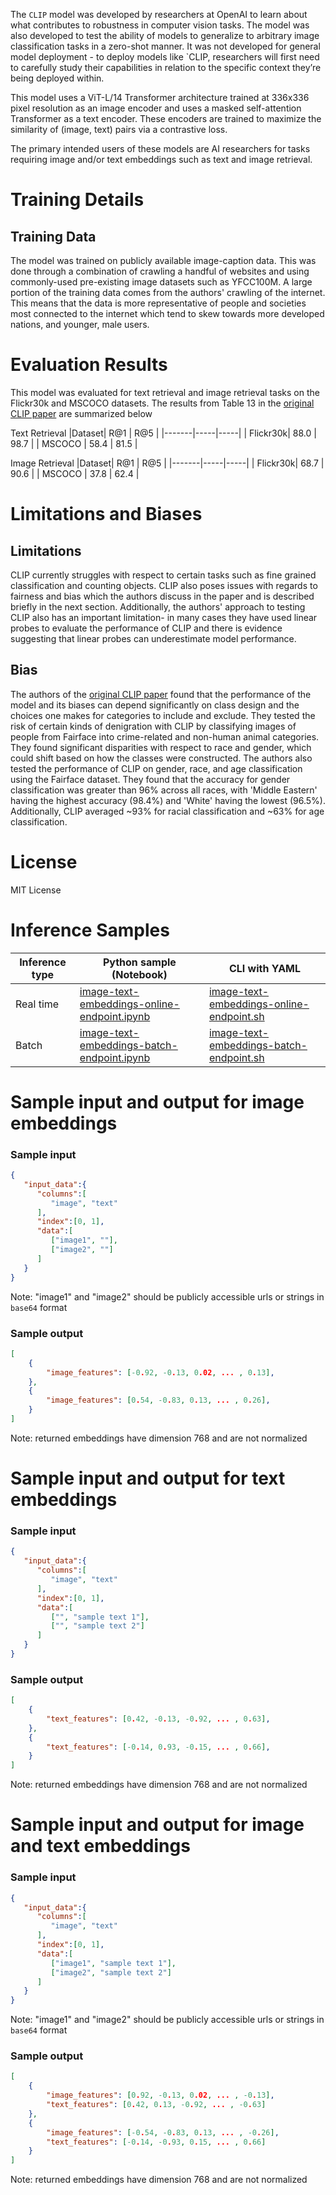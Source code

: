 The `CLIP` model was developed by researchers at OpenAI to learn about what contributes to robustness in computer vision tasks. The model was also developed to test the ability of models to generalize to arbitrary image classification tasks in a zero-shot manner. It was not developed for general model deployment - to deploy models like `CLIP, researchers will first need to carefully study their capabilities in relation to the specific context they’re being deployed within.

This model uses a ViT-L/14 Transformer architecture trained at 336x336 pixel resolution as an image encoder and uses a masked self-attention Transformer as a text encoder. These encoders are trained to maximize the similarity of (image, text) pairs via a contrastive loss.

The primary intended users of these models are AI researchers for tasks requiring image and/or text embeddings such as text and image retrieval.

# Training Details

## Training Data
The model was trained on publicly available image-caption data. This was done through a combination of crawling a handful of websites and using commonly-used pre-existing image datasets such as YFCC100M. A large portion of the training data comes from the authors' crawling of the internet. This means that the data is more representative of people and societies most connected to the internet which tend to skew towards more developed nations, and younger, male users.

# Evaluation Results
This model was evaluated for text retrieval and image retrieval tasks on the Flickr30k and MSCOCO datasets. The results from Table 13 in the [original CLIP paper](https://arxiv.org/pdf/2103.00020.pdf) are summarized below

Text Retrieval
|Dataset| R@1 | R@5 |
|-------|-----|-----|
| Flickr30k| 88.0 | 98.7 |
| MSCOCO | 58.4 | 81.5 |

Image Retrieval
|Dataset| R@1 | R@5 |
|-------|-----|-----|
| Flickr30k| 68.7 | 90.6 |
| MSCOCO | 37.8 | 62.4 |

# Limitations and Biases

## Limitations
CLIP currently struggles with respect to certain tasks such as fine grained classification and counting objects. CLIP also poses issues with regards to fairness and bias which the authors discuss in the paper and is described briefly in the next section. Additionally, the authors' approach to testing CLIP also has an important limitation- in many cases they have used linear probes to evaluate the performance of CLIP and there is evidence suggesting that linear probes can underestimate model performance.

## Bias
The authors of the [original CLIP paper](https://arxiv.org/pdf/2103.00020.pdf) found that the performance of the model and its biases can depend significantly on class design and the choices one makes for categories to include and exclude. They tested the risk of certain kinds of denigration with CLIP by classifying images of people from Fairface into crime-related and non-human animal categories. They found significant disparities with respect to race and gender, which could shift based on how the classes were constructed. The authors also tested the performance of CLIP on gender, race, and age classification using the Fairface dataset. They found that the accuracy for gender classification was greater than 96% across all races, with 'Middle Eastern' having the highest accuracy (98.4%) and 'White' having the lowest (96.5%). Additionally, CLIP averaged ~93% for racial classification and ~63% for age classification.

# License

MIT License

# Inference Samples

Inference type|Python sample (Notebook)|CLI with YAML
|--|--|--|
Real time|<a href="https://aka.ms/azureml-infer-sdk-image-text-embeddings" target="_blank">image-text-embeddings-online-endpoint.ipynb</a>|<a href="https://aka.ms/azureml-infer-cli-image-text-embeddings" target="_blank">image-text-embeddings-online-endpoint.sh</a>
Batch|<a href="https://aka.ms/azureml-infer-batch-sdk-image-text-embeddings" target="_blank">image-text-embeddings-batch-endpoint.ipynb</a>|<a href="https://aka.ms/azureml-infer-batch-cli-image-text-embeddings" target="_blank">image-text-embeddings-batch-endpoint.sh</a>

# Sample input and output for image embeddings

### Sample input

```json
{
   "input_data":{
      "columns":[
         "image", "text"
      ],
      "index":[0, 1],
      "data":[
         ["image1", ""],
         ["image2", ""]
      ]
   }
}
```
Note: "image1" and "image2" should be publicly accessible urls or strings in `base64` format

### Sample output

```json
[
    {
        "image_features": [-0.92, -0.13, 0.02, ... , 0.13],
    },
    {
        "image_features": [0.54, -0.83, 0.13, ... , 0.26],
    }
]
```
Note: returned embeddings have dimension 768 and are not normalized

# Sample input and output for text embeddings

### Sample input

```json
{
   "input_data":{
      "columns":[
         "image", "text"
      ],
      "index":[0, 1],
      "data":[
         ["", "sample text 1"],
         ["", "sample text 2"]
      ]
   }
}
```

### Sample output

```json
[
    {
        "text_features": [0.42, -0.13, -0.92, ... , 0.63],
    },
    {
        "text_features": [-0.14, 0.93, -0.15, ... , 0.66],
    }
]
```
Note: returned embeddings have dimension 768 and are not normalized

# Sample input and output for image and text embeddings

### Sample input

```json
{
   "input_data":{
      "columns":[
         "image", "text"
      ],
      "index":[0, 1],
      "data":[
         ["image1", "sample text 1"],
         ["image2", "sample text 2"]
      ]
   }
}
```
Note: "image1" and "image2" should be publicly accessible urls or strings in `base64` format

### Sample output

```json
[
    {
        "image_features": [0.92, -0.13, 0.02, ... , -0.13],
        "text_features": [0.42, 0.13, -0.92, ... , -0.63]
    },
    {
        "image_features": [-0.54, -0.83, 0.13, ... , -0.26],
        "text_features": [-0.14, -0.93, 0.15, ... , 0.66]
    }
]
```
Note: returned embeddings have dimension 768 and are not normalized